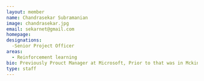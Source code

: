 ```yaml
---
layout: member
name: Chandrasekar Subramanian
image: chandrasekar.jpg
email: sekarnet@gmail.com
homepage: 
designations:
  -Senior Project Officer  
areas:
  - Reinforcement learning
bio: Previously Prouct Manager at Microsoft, Prior to that was in Mckinesy, Oliver wyman &TCS R&D. M.Tech (2008) IITM, Ms (2012) Oxford Uk
type: staff
---
```

